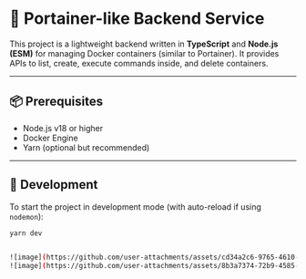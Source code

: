 # 🐳 Portainer-like Backend Service

This project is a lightweight backend written in **TypeScript** and **Node.js (ESM)** for managing Docker containers (similar to Portainer). It provides APIs to list, create, execute commands inside, and delete containers.

---

## 📦 Prerequisites

- Node.js v18 or higher
- Docker Engine
- Yarn (optional but recommended)

---

## 🚀 Development

To start the project in development mode (with auto-reload if using `nodemon`):

```bash
yarn dev


![image](https://github.com/user-attachments/assets/cd34a2c6-9765-4610-b8ab-368978be92f5)
![image](https://github.com/user-attachments/assets/8b3a7374-72b9-4585-88e6-8281ca769c6c)
